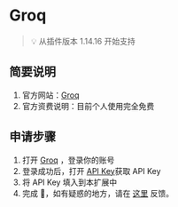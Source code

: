 # Groq

> 💡 从插件版本 1.14.16 开始支持

## 简要说明

1. 官方网站：[Groq](https://console.groq.com/docs/quickstart)
2. 官方资费说明：目前个人使用完全免费

## 申请步骤

1. 打开 [Groq](https://console.groq.com/login) ，登录你的账号
2. 登录成功后，打开 [API Key](https://console.groq.com/keys/)获取 API Key
3. 将 API Key 填入到本扩展中
4. 完成 🎉，如有疑惑的地方，请在 [这里](https://github.com/immersive-translate/immersive-translate/issues/137) 反馈。
